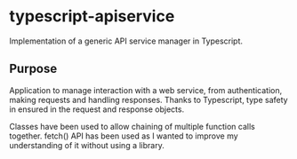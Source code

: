 # typescript-apiservice

Implementation of a generic API service manager in Typescript.

## Purpose

Application to manage interaction with a web service, from authentication, making requests and handling responses. Thanks to Typescript, type safety in ensured in the request and response objects.

Classes have been used to allow chaining of multiple function calls together. fetch() API has been used as I wanted to improve my understanding of it without using a library.
